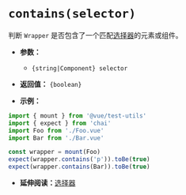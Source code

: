 # `contains(selector)`

判断 `Wrapper` 是否包含了一个匹配[选择器](../selectors.md)的元素或组件。

- **参数：**
  - `{string|Component} selector`

- **返回值：** `{boolean}`

- **示例：**

```js
import { mount } from '@vue/test-utils'
import { expect } from 'chai'
import Foo from './Foo.vue'
import Bar from './Bar.vue'

const wrapper = mount(Foo)
expect(wrapper.contains('p')).toBe(true)
expect(wrapper.contains(Bar)).toBe(true)
```

- **延伸阅读：**[选择器](../selectors.md)
